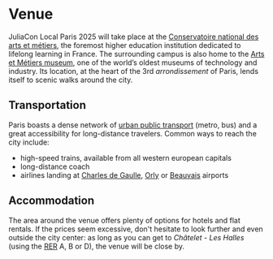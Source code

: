 # Venue

JuliaCon Local Paris 2025 will take place at the [Conservatoire national des arts et métiers](https://www.cnam.eu/site-en/), the foremost higher education institution dedicated to lifelong learning in France.
The surrounding campus is also home to the [Arts et Métiers museum](https://www.arts-et-metiers.net/musee/visitor-information), one of the world’s oldest museums of technology and industry.
Its location, at the heart of the 3rd _arrondissement_ of Paris, lends itself to scenic walks around the city.

## Transportation

Paris boasts a dense network of [urban public transport](https://www.ratp.fr/en/plans) (metro, bus) and a great accessibility for long-distance travelers.
Common ways to reach the city include:

- high-speed trains, available from all western european capitals
- long-distance coach
- airlines landing at [Charles de Gaulle](https://www.parisaeroport.fr/roissy-charles-de-gaulle), [Orly](https://www.parisaeroport.fr/orly) or [Beauvais](https://www.aeroportparisbeauvais.com/passagers) airports

## Accommodation

The area around the venue offers plenty of options for hotels and flat rentals.
If the prices seem excessive, don't hesitate to look further and even outside the city center: as long as you can get to _Châtelet - Les Halles_ (using the [RER](https://www.ratp.fr/plans-lignes/rer/a) A, B or D), the venue will be close by.
